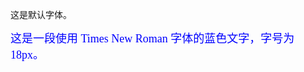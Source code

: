 这是默认字体。

<span style="font-family: 'Times New Roman'; font-size: 18px; color: blue;">
这是一段使用 Times New Roman 字体的蓝色文字，字号为18px。
</span>
